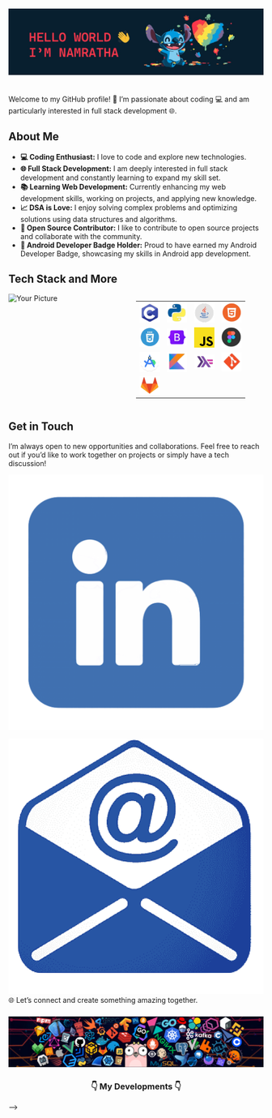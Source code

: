 <h3 align="center">
<img src="icons/header.png" alt="profile"/>
</h3>
<br>
Welcome to my GitHub profile! 🌟 I’m passionate about coding 💻 and am particularly interested in full stack development 🌐.
<br>

## About Me

- **💻 Coding Enthusiast:** I love to code and explore new technologies.
- **🌐 Full Stack Development:** I am deeply interested in full stack development and constantly learning to expand my skill set.
- **📚 Learning Web Development:** Currently enhancing my web development skills, working on projects, and applying new knowledge.
- **📈 DSA is Love:** I enjoy solving complex problems and optimizing solutions using data structures and algorithms.
- **🤝 Open Source Contributor:** I like to contribute to open source projects and collaborate with the community.
- **📱 Android Developer Badge Holder:** Proud to have earned my Android Developer Badge, showcasing my skills in Android app development.

## Tech Stack and More

<div style="display: flex;">
  <div style="flex: 50%;">
    <img src="path/to/your_picture.png" alt="Your Picture" style="float:left;" width="200">
  </div>
  <div style="flex: 50%;">
    <table>
      <tr>
        <td><img src="icons/c.png" alt="C Language" width="40"/></td>
        <td><img src="icons/py.png" alt="Python" width="40"/></td>
        <td><img src="icons/java.png" alt="Java" width="40"/></td>
        <td><img src="icons/html.png" alt="HTML" width="40"/></td>
      </tr>
      <tr>
        <td><img src="icons/css.png" alt="CSS" width="40"/></td>
        <td><img src="icons/boot.png" alt="Bootstrap" width="40"/></td>
        <td><img src="icons/js.png" alt="JavaScript" width="40"/></td>
        <td><img src="icons/figma.png" alt="Figma" width="40"/></td>
      </tr>
      <tr>
        <td><img src="icons/studio.png" alt="Android" width="40"/></td>
        <td><img src="icons/kotlin.png" alt="Kotlin" width="40"/></td>
        <td><img src="icons/haskell.png" alt="Haskell" width="40"/></td>
        <td><img src="icons/git.png" alt="Git" width="40"/></td>
      </tr>
      <tr>
        <td><img src="icons/lab.png" alt="GitLab" width="40"/></td>
      </tr>
    </table>
  </div>
</div>

## Get in Touch

I’m always open to new opportunities and collaborations. Feel free to reach out if you’d like to work together on projects or simply have a tech discussion!

[![LinkedIn](icons/inlogo.png)](https://in.linkedin.com/in/namratha-sriram-472245259)

[![Email](icons/mail.png)](namrathasriram28@gmail.com)
<br>
 🌐 Let’s connect and create something amazing together.

 <h3 align="center">
<img src="icons/header_2.png" alt="end"/>
</h3>
<h3 align="center"> </h3>
<h3 align="center"> 👇 My Developments 👇 </h3> --> 
